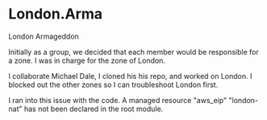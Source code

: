 # London.Arma
London Armageddon  

Initially as a group, we decided that each member would be responsible for a zone. I was in charge for the zone of London.

I collaborate Michael Dale, I cloned his his repo, and worked on London. I blocked out the other zones so I can troubleshoot London first.

I ran into this issue with the code. 
A managed resource "aws_eip" "london-nat" has not been declared in the root module.
